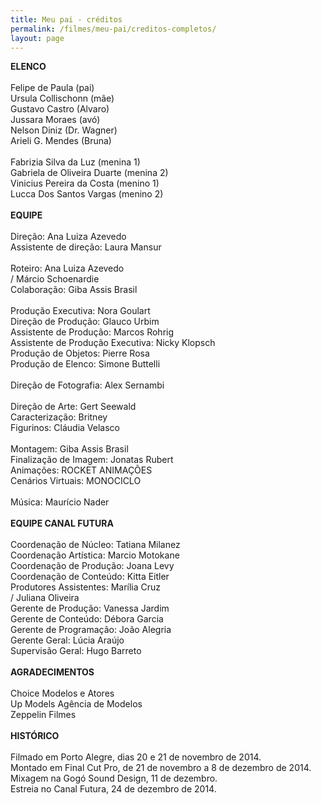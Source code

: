 ```yaml
---
title: Meu pai - créditos
permalink: /filmes/meu-pai/creditos-completos/
layout: page
---
```

**ELENCO**\
\
Felipe de Paula (pai)\
Ursula Collischonn (mãe)\
Gustavo Castro (Alvaro)\
Jussara Moraes (avó)\
Nelson Diniz (Dr. Wagner)\
Arieli G. Mendes (Bruna)\
\
Fabrizia Silva da Luz (menina 1)\
Gabriela de Oliveira Duarte (menina 2)\
Vinicius Pereira da Costa (menino 1)\
Lucca Dos Santos Vargas (menino 2)\
\
**EQUIPE**\
\
Direção: Ana Luiza Azevedo\
Assistente de direção: Laura Mansur\
\
Roteiro: Ana Luiza Azevedo\
/ Márcio Schoenardie\
Colaboração: Giba Assis Brasil\
\
Produção Executiva: Nora Goulart\
Direção de Produção: Glauco Urbim\
Assistente de Produção: Marcos Rohrig\
Assistente de Produção Executiva: Nicky Klopsch\
Produção de Objetos: Pierre Rosa\
Produção de Elenco: Simone Buttelli\
\
Direção de Fotografia: Alex Sernambi\
\
Direção de Arte: Gert Seewald\
Caracterização: Britney\
Figurinos: Cláudia Velasco\
\
Montagem: Giba Assis Brasil\
Finalização de Imagem: Jonatas Rubert\
Animações: ROCKET ANIMAÇÕES\
Cenários Virtuais: MONOCICLO\
\
Música: Maurício Nader\
\
**EQUIPE CANAL FUTURA**\
\
Coordenação de Núcleo: Tatiana Milanez\
Coordenação Artística: Marcio Motokane\
Coordenação de Produção: Joana Levy\
Coordenação de Conteúdo: Kitta Eitler\
Produtores Assistentes: Marília Cruz\
/ Juliana Oliveira\
Gerente de Produção: Vanessa Jardim\
Gerente de Conteúdo: Débora Garcia\
Gerente de Programação: João Alegria\
Gerente Geral: Lúcia Araújo\
Supervisão Geral: Hugo Barreto\
\
**AGRADECIMENTOS**\
\
Choice Modelos e Atores\
Up Models Agência de Modelos\
Zeppelin Filmes\
\
**HISTÓRICO**\
\
Filmado em Porto Alegre, dias 20 e 21 de novembro de 2014.\
Montado em Final Cut Pro, de 21 de novembro a 8 de dezembro de 2014.\
Mixagem na Gogó Sound Design, 11 de dezembro.\
Estreia no Canal Futura, 24 de dezembro de 2014.
